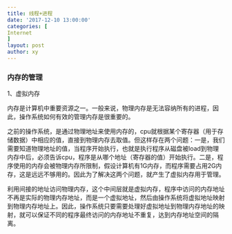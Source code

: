 ```yaml
---
title: 线程+进程
date: '2017-12-10 13:00:00'
categories: [
Internet
]
layout: post
author: xy
---
```


### 内存的管理

1、虚拟内存

内存是计算机中重要资源之一。一般来说，物理内存是无法容纳所有的进程，因此，操作系统如何有效的管理内存是很重要的。

之前的操作系统，是通过物理地址来使用内存的，cpu就根据某个寄存器（用于存储数据）中相应的值，直接到物理内存去取值。但这样存在两个问题：一是，我们需要知道物理地址的值，当程序开始执行，也就是执行程序从磁盘被load到物理内存中后，必须告诉cpu，程序是从哪个地址（寄存器的值）开始执行。二是，程序使用的内存会被物理内存所限制，假设计算机有1G内存，而程序需要占用2G内存，这是远远不够用的。因此为了解决这两个问题，就产生了虚拟内存用于管理。
    
利用间接的地址访问物理内存，这个中间层就是虚拟内存，程序中访问的内存地址不再是实际的物理内存地址，而是一个虚拟地址，然后由操作系统将虚拟地址映射到物理内存地址上。因此，操作系统只要需要处理好虚拟地址到物理内存地址的映射，就可以保证不同的程序最终访问的内存地址不重复，达到内存地址空间的隔离。



 











